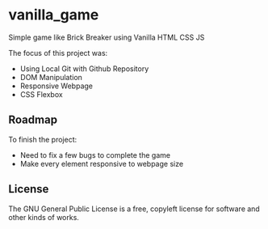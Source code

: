 # vanilla_game

Simple game like Brick Breaker using Vanilla HTML CSS JS

The focus of this project was:

- Using Local Git with Github Repository
- DOM Manipulation
- Responsive Webpage
- CSS Flexbox

## Roadmap

To finish the project:

- Need to fix a few bugs to complete the game
- Make every element responsive to webpage size

## License

The GNU General Public License is a free, copyleft license for
software and other kinds of works.
